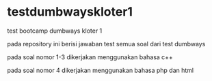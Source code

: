 # testdumbwayskloter1
test bootcamp dumbways kloter 1

pada repository ini berisi jawaban test semua soal dari test dumbways

pada soal nomor 1-3 dikerjakan menggunakan bahasa c++

pada soal nomor 4 dikerjakan menggunakan bahasa php dan html
